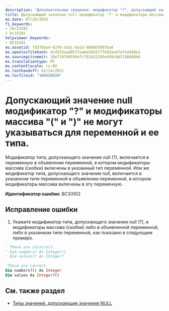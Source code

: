 ```yaml
---
description: 'Дополнительные сведения: модификатор "?", допускающий значения NULL, и модификаторы массива "(" и ")" не могут быть указаны как для переменной, так и для ее типа'
title: Допускающий значение null модификатор "?" и модификаторы массива "(" и ")" не могут указываться для переменной и ее типа.
ms.date: 07/20/2015
f1_keywords:
- vbc33102
- bc33102
helpviewer_keywords:
- BC33102
ms.assetid: fd3f65a4-63f9-41dc-ba15-98d86f097ba8
ms.openlocfilehash: dcd576aad057faa6d3d55f7f492ae4fef4a589e1
ms.sourcegitcommit: 10e719780594efc781b15295e499c66f316068b8
ms.translationtype: MT
ms.contentlocale: ru-RU
ms.lasthandoff: 02/14/2021
ms.locfileid: "100456020"
---
```

# <a name="nullable-modifier--and-array-modifiers--and--cannot-be-specified-on-both-a-variable-and-its-type"></a>Допускающий значение null модификатор "?" и модификаторы массива "(" и ")" не могут указываться для переменной и ее типа.

Модификатор типа, допускающего значение null (?), включается в переменную в объявлении переменной, в котором модификаторы массива (скобки) включены в указанный тип переменной. Или же модификатор типа, допускающего значение null, включается в указанном типе переменной в объявлении переменной, в котором модификаторы массива включены в эту переменную.  
  
 **Идентификатор ошибки:** BC33102  
  
## <a name="to-correct-this-error"></a>Исправление ошибки  
  
1. Укажите модификатор типа, допускающего значение null (?), и модификаторы массива (скобки) либо в объявленной переменной, либо в указанном типе переменной, как показано в следующем примере.  
  
```vb  
' These are incorrect.  
' Dim numbers? As Integer()  
' Dim values() As Integer?  
  
'These are correct.  
Dim numbers?() As Integer  
Dim values As Integer?()  
```  
  
## <a name="see-also"></a>См. также раздел

- [Типы значений, допускающие значение NULL](../programming-guide/language-features/data-types/nullable-value-types.md)
